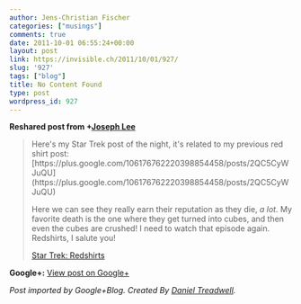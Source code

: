 ```yaml
---
author: Jens-Christian Fischer
categories: ["musings"]
comments: true
date: 2011-10-01 06:55:24+00:00
layout: post
link: https://invisible.ch/2011/10/01/927/
slug: '927'
tags: ["blog"]
title: No Content Found
type: post
wordpress_id: 927
---
```


  
  
**Reshared post from +[Joseph Lee](https://plus.google.com/106176762220398854458)**  


<blockquote>Here's my Star Trek post of the night, it's related to my previous red shirt post:  
[https://plus.google.com/106176762220398854458/posts/2QC5CyWJuQU](https://plus.google.com/106176762220398854458/posts/2QC5CyWJuQU)  
  
Here we can see they really earn their reputation as they die, _a lot._ My favorite death is the one where they get turned into cubes, and then even the cubes are crushed! I need to watch that episode again. Redshirts, I salute you!  
  
[Star Trek: Redshirts](https://www.youtube.com/watch?v=M3cL1Aofy90)</blockquote>

**Google+:** [View post on Google+](https://plus.google.com/109789939743085010576/posts/aLxwuFspbGF)

  
  
_Post imported by Google+Blog.  Created By [Daniel Treadwell](https://minimali.se/)._
